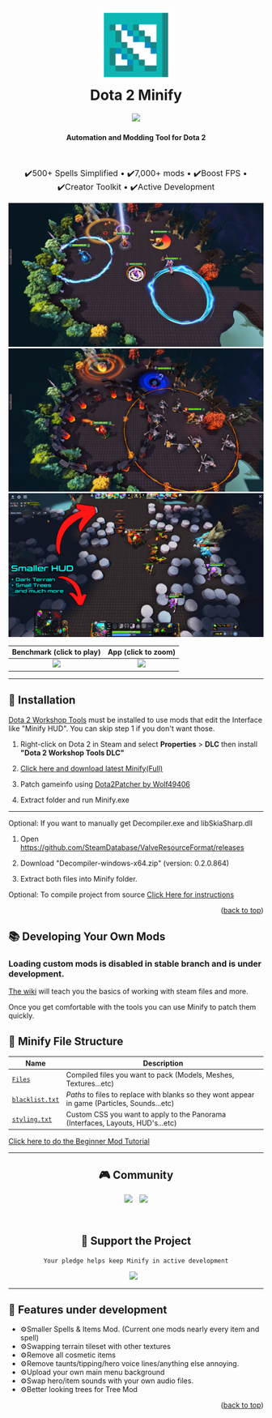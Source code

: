 <!-- PROJECT LOGO -->
<h1 align="center">
  <a href="http://www.amitmerchant.com/electron-markdownify"><img src="bin/images/logo.png" alt="Markdownify" width="150"></a>
  <br>
  Dota 2 Minify
  <br>
</h1>

<p align="center">
  <img src="https://img.shields.io/badge/License-MIT-teal.svg">
</p>

<h4 align="center" style="font-weight: bold;">Automation and Modding Tool for Dota 2</h4>

<br>

<p align="center" style="font-size: 16px">
  <span>✔️500+ Spells Simplified •</span>
  <span>✔️7,000+ mods •</span>
  <span>✔️Boost FPS •</span>
  <span>✔️Creator Toolkit •</span>
  <span>✔️Active Development</span>
</p>

<p align="center">
    <img src="bin/images/screenshot-1.png">
    <img src="bin/images/screenshot-2.png">
    <img src="bin/images/screenshot-3.png">
    <!-- <img src="bin/images/gui.png"> -->
</p>

<!-- [![Benchmark](https://i.imgur.com/Lglso6f.pngg)](https://www.youtube.com/watch?v=0TuS7qbgsQQ") -->

Benchmark (click to play)  |  App (click to zoom)
:-------------------------:|:-------------------------:
[![](https://i.imgur.com/Lglso6f.pngg)](https://www.youtube.com/watch?v=0TuS7qbgsQQ")  | ![](https://i.imgur.com/BLFykM5.jpeg)

<hr>

## :rocket: Installation

[Dota 2 Workshop Tools](https://developer.valvesoftware.com/wiki/Dota_2_Workshop_Tools) must be installed to use mods that edit the Interface like "Minify HUD". You can skip step 1 if you don't want those.

1. Right-click on Dota 2 in Steam and select **Properties** > **DLC** then install **"Dota 2 Workshop Tools DLC"**

2. [Click here and download latest Minify(Full)](https://github.com/robbyz512/dota2-minify/releases/tag/v1.0.22)

3. Patch gameinfo using [Dota2Patcher by Wolf49406](https://github.com/Wolf49406/Dota2Patcher/releases)

4. Extract folder and run Minify.exe

<hr>

Optional: If you want to manually get Decompiler.exe and libSkiaSharp.dll

1. Open https://github.com/SteamDatabase/ValveResourceFormat/releases

2. Download "Decompiler-windows-x64.zip" (version: 0.2.0.864)

3. Extract both files into Minify folder.

Optional: To compile project from source [Click Here for instructions](https://github.com/nen2a/testing/wiki/Minify#compiling-minify)

<p align="right">(<a href="#top">back to top</a>)</p>

<!-- ABOUT THE PROJECT -->
## :books: Developing Your Own Mods

### Loading custom mods is disabled in stable branch and is under development.

[The wiki]() will teach you the basics of working with steam files and more. 

Once you get comfortable with the tools you can use Minify to patch them quickly.

## :open_file_folder: Minify File Structure

| Name | Description 
| --- | --- |
| [`Files`]() | Compiled files you want to pack (Models, Meshes, Textures...etc)
| [`blacklist.txt`]() | *Paths* to files to replace with blanks so they wont appear in game (Particles, Sounds...etc)
| [`styling.txt`]() | Custom CSS you want to apply to the Panorama (Interfaces, Layouts, HUD's...etc)

[Click here to do the Beginner Mod Tutorial]()

<hr>

<div align="center">

## :video_game: Community

<a href="https://discord.gg/2YDnqpbcKM"><img style="margin-right: 10px" src="https://img.shields.io/badge/Discord-%237289DA.svg?style=for-the-badge&logo=discord&logoColor=white"></a>
<a href="https://github.com/robbyz512/dota2-minify/wiki"><img src="https://img.shields.io/badge/Github_Wiki-%23000000.svg?style=for-the-badge"></a>

<br>

## :gem: Support the Project
    Your pledge helps keep Minify in active development
<a href="https://www.patreon.com/minify"><img style="margin-right: 10px;" src="https://c5.patreon.com/external/logo/become_a_patron_button@2x.png" width="160"></a>

</div>

<hr>

## :wrench: Features under development
- ⚙️Smaller Spells & Items Mod. (Current one mods nearly every item and spell)
- ⚙️Swapping terrain tileset with other textures
- ⚙️Remove all cosmetic items
- ⚙️Remove taunts/tipping/hero voice lines/anything else annoying.
- ⚙️Upload your own main menu background
- ⚙️Swap hero/item sounds with your own audio files.
- ⚙️Better looking trees for Tree Mod

<p align="right">(<a href="#top">back to top</a>)</p>